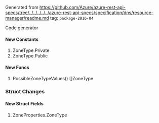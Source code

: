 Generated from https://github.com/Azure/azure-rest-api-specs/tree/../../../../../azure-rest-api-specs/specification/dns/resource-manager/readme.md tag: `package-2016-04`

Code generator 


#### New Constants

1. ZoneType.Private
1. ZoneType.Public

#### New Funcs

1. PossibleZoneTypeValues() []ZoneType

### Struct Changes

#### New Struct Fields

1. ZoneProperties.ZoneType
